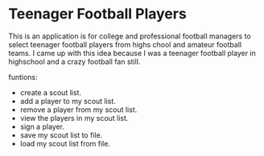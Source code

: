# **Teenager Football Players**

This is an application is for college and professional football managers to select teenager football players from 
highs chool and amateur football teams. I came up with this idea because I was a teenager football player in highschool
and a crazy football fan still. 

funtions:

- create a scout list. 
- add a player to my scout list. 
- remove a player from my scout list. 
- view the players in my scout list. 
- sign a player. 
- save my scout list to file.
- load my scout list from file.



